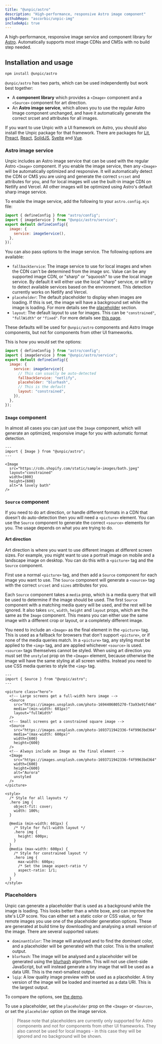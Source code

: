 ```yaml
---
title: "@unpic/astro"
description: "High-performance, responsive Astro image component"
githubRepo: "ascorbic/unpic-img"
includeApi: true
---
```


A high-performance, responsive image service and component library for
[Astro](https://astro.build/). Automatically supports most image CDNs and CMSs
with no build step needed.

## Installation and usage

```bash
npm install @unpic/astro
```

`@unpic/astro` has two parts, which can be used independently but work best
together:

- A **component library** which provides a `<Image>` component and a `<Source>`
  component for art direction.
- An **Astro image service**, which allows you to use the regular Astro Image
  component unchanged, and have it automatically generate the correct srcset and
  attributes for all images.

If you want to use Unpic with a UI framework on Astro, you should also install
the Unpic package for that framework. There are packages for [Lit](/img/lit),
[Preact](/img/preact), [React](/img/react), [SolidJS](/img/solid),
[Svelte](/img/svelte) and [Vue](/img/vue).

### Astro image service

Unpic includes an Astro image service that can be used with the regular Astro
`<Image>` component. If you enable the image service, then any `<Image>` will be
automatically optimized and responsive. It will automatically detect the CDN or
CMS you are using and generate the correct `srcset` and attributes for you, and
for local images will use the built-in image CDN on Netlify and Vercel. All
other images will be optimized using Astro's default sharp image service.

To enable the image service, add the following to your `astro.config.mjs` file:

```js
import { defineConfig } from "astro/config";
import { imageService } from "@unpic/astro/service";
export default defineConfig({
  image: {
    service: imageService(),
  },
});
```

You can also pass options to the image service. The following options are
available:

- `fallbackService`: The image service to use for local images and when the CDN
  can't be determined from the image src. Value can be any supported image CDN,
  or "sharp" or "squoosh" to use the local image service. By default it will
  either use the local "sharp" service, or will try to detect available services
  based on the environment. This detection currently works on Netlify and
  Vercel.
- `placeholder`: The default placeholder to display when images are loading. If
  this is set, the image will have a background set while the image is loading.
  For more details see the [placeholder](#placeholders) section.
- `layout`: The default layout to use for images. This can be `"constrained"`,
  `"fullWidth"` or `"fixed"`. For more details see
  [this page](/img/learn/#layouts).

These defaults will be used for `@unpic/astro` components and Astro Image
components, but not for components from other UI frameworks.

This is how you would set the options:

```js
import { defineConfig } from "astro/config";
import { imageService } from "@unpic/astro/service";
export default defineConfig({
  image: {
    service: imageService({
      // This can usually be auto-detected
      fallbackService: "netlify",
      placeholder: "blurhash",
      // This is the default
      layout: "constrained",
    }),
  },
});
```

### `Image` component

In almost all cases you can just use the `Image` component, which will generate
an optimized, responsive image for you with automatic format detection.

```astro
---
import { Image } from "@unpic/astro";
---

<Image
  src="https://cdn.shopify.com/static/sample-images/bath.jpeg"
  layout="constrained"
  width={800}
  height={600}
  alt="A lovely bath"
/>
```

### `Source` component

If you need to do art direction, or handle different formats in a CDN that
doesn't do auto-detection then you will need a `<picture>` element. You can use
the `Source` component to generate the correct `<source>` elements for you. The
usage depends on what you are trying to do.

#### Art direction

Art direction is where you want to use different images at different screen
sizes. For example, you might want to use a portrait image on mobile and a
landscape image on desktop. You can do this with a `<picture>` tag and the
`Source` component.

First use a normal `<picture>` tag, and then add a `Source` component for each
image you want to use. The `Source` component will generate a `<source>` tag
with the correct `srcset` and `sizes` attributes for you.

Each `Source` component takes a `media` prop, which is a media query that will
be used to determine if the image should be used. The first `Source` component
with a matching media query will be used, and the rest will be ignored. It also
takes `src`, `width`, `height` and `layout` props, which are the same as the
`Image` component. This means you can either use the same image with a different
crop or layout, or a completely different image.

You need to include an `<Image>` as the final element in the `<picture>` tag.
This is used as a fallback for browsers that don't support `<picture>`, or if
none of the media queries match. In a `<picture>` tag, any styling must be
applied to the `<img>` tag, and are applied whichever `<source>` is used.
`<source>` tags themselves cannot be styled. When using art direction you must
set the `unstyled` prop on the `<Image>` element, because otherwise the image
will have the same styling at all screen widths. Instead you need to use CSS
media queries to style the `<img>` tag.

```astro
---
import { Source } from "@unpic/astro";
---

<picture class="hero">
  <!-- Large screens get a full-width hero image -->
  <Source
    src="https://images.unsplash.com/photo-1694406805270-f3a93e91f4b6"
    media="(min-width: 601px)"
    layout="fullWidth"
  />
  <!-- Small screens get a constrained square image -->
  <Source
    src="https://images.unsplash.com/photo-1693711942336-f4f9963bd364"
    media="(max-width: 600px)"
    width={600}
    height={600}
  />
  <!-- Always include an Image as the final element -->
  <Image
    src="https://images.unsplash.com/photo-1693711942336-f4f9963bd364"
    width={600}
    height={600}
    alt="Aurora"
    unstyled
  />
</picture>

<style>
  /* Style for all layouts */
  .hero img {
    object-fit: cover;
    width: 100%;
  }

  @media (min-width: 601px) {
    /* Style for full-width layout */
    .hero img {
      height: 600px;
    }
  }
  @media (max-width: 600px) {
    /* Style for constrained layout */
    .hero img {
      max-width: 600px;
      /* Set the image aspect-ratio */
      aspect-ratio: 1/1;
    }
  }
</style>
```

### Placeholders

Unpic can generate a placeholder that is used as a background while the image is
loading. This looks better than a white boxe, and can improve the site's LCP
score. You can either set a static color or CSS value, or for remote images you
use one of the placeholder generation options. These are generated at build time
by downloading and analysing a small version of the image. There are several
supported values:

- `dominantColor`: The image will analysed and to find the dominant color, and a
  placeholder will be generated with that color. This is the smallest output.
- `blurhash`: The image will be analysed and a placeholder will be generated
  using the [blurhash](https://blurha.sh/) algorithm. This will not use
  client-side JavaScript, but will instead generate a tiny image that will be
  used as a data URI. This is the next-smallest output.
- `lqip`: A low quality image preview with be used as a placeholder. A tiny
  version of the image will be loaded and inserted as a data URI. This is the
  largest output.

To compare the options, see
[the demo](https://unpic-astro.netlify.app/placeholders/).

To use a placeholder, set the `placeholder` prop on the `<Image>` or `<Source>`,
or set the `placeholder` option on the image service.

> Please note that placeholders are currently only supported for Astro
> components and not for components from other UI frameworks. They also cannot
> be used for local images - in this case they will be ignored and no background
> will be shown.
